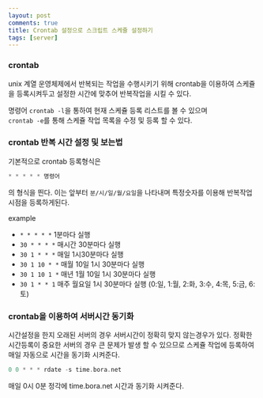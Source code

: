 ```yaml
---
layout: post
comments: true
title: Crontab 설정으로 스크립트 스케쥴 설정하기 
tags: [server]
---
```


### crontab

unix 계열 운영체제에서 반복되는 작업을 수행시키기 위해 crontab을 이용하여 스케쥴을 등록시켜두고 설정한 시간에 맞추어 반복작업을 시킬 수 있다. 

명령어 `crontab -l`을 통하여 현재 스케쥴 등록 리스트를 볼 수 있으며  
`crontab -e`를 통해 스케쥴 작업 목록을 수정 및 등록 할 수 있다.

### crontab 반복 시간 설정 및 보는법

기본적으로 crontab 등록형식은

```c
* * * * * 명령어
```

의 형식을 띈다. 이는 앞부터 `분/시/일/월/요일`을 나타내며 특정숫자를 이용해 반복작업 시점을 등록하게된다.
   
example  
- `* * * * *` 1분마다 실행
- `30 * * * *` 매시간 30분마다 실행
- `30 1 * * *` 매일 1시30분마다 실행
- `30 1 10 * *` 매월 10일 1시 30분마다 실행
- `30 1 10 1 *` 매년 1월 10일 1시 30분마다 실행
- `30 1 * * 1` 매주 월요일 1시 30분마다 실행 (0:일, 1:월, 2:화, 3:수, 4:목, 5:금, 6:토)


### crontab을 이용하여 서버시간 동기화
시간설정을 한지 오래된 서버의 경우 서버시간이 정확히 맞지 않는경우가 있다. 정확한 시간등록이 중요한 서버의 경우 큰 문제가 발생 할 수 있으므로 스케쥴 작업에 등록하여 매일 자동으로 시간을 동기화 시켜준다.

```c
0 0 * * * rdate -s time.bora.net
```

매일 0시 0분 정각에 time.bora.net 시간과 동기화 시켜준다.
 



 

